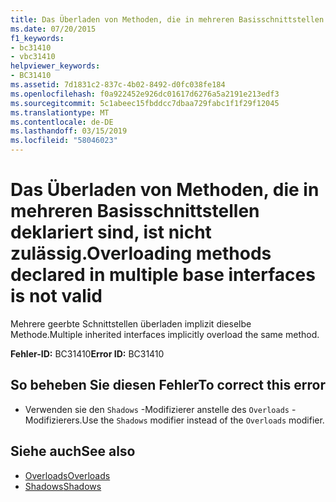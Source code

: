 ```yaml
---
title: Das Überladen von Methoden, die in mehreren Basisschnittstellen deklariert sind, ist nicht zulässig.
ms.date: 07/20/2015
f1_keywords:
- bc31410
- vbc31410
helpviewer_keywords:
- BC31410
ms.assetid: 7d1831c2-837c-4b02-8492-d0fc038fe184
ms.openlocfilehash: f0a922452e926dc01617d6276a5a2191e213edf3
ms.sourcegitcommit: 5c1abeec15fbddcc7dbaa729fabc1f1f29f12045
ms.translationtype: MT
ms.contentlocale: de-DE
ms.lasthandoff: 03/15/2019
ms.locfileid: "58046023"
---
```

# <a name="overloading-methods-declared-in-multiple-base-interfaces-is-not-valid"></a><span data-ttu-id="8ad52-102">Das Überladen von Methoden, die in mehreren Basisschnittstellen deklariert sind, ist nicht zulässig.</span><span class="sxs-lookup"><span data-stu-id="8ad52-102">Overloading methods declared in multiple base interfaces is not valid</span></span>
<span data-ttu-id="8ad52-103">Mehrere geerbte Schnittstellen überladen implizit dieselbe Methode.</span><span class="sxs-lookup"><span data-stu-id="8ad52-103">Multiple inherited interfaces implicitly overload the same method.</span></span>  
  
 <span data-ttu-id="8ad52-104">**Fehler-ID:** BC31410</span><span class="sxs-lookup"><span data-stu-id="8ad52-104">**Error ID:** BC31410</span></span>  
  
## <a name="to-correct-this-error"></a><span data-ttu-id="8ad52-105">So beheben Sie diesen Fehler</span><span class="sxs-lookup"><span data-stu-id="8ad52-105">To correct this error</span></span>  
  
-   <span data-ttu-id="8ad52-106">Verwenden sie den `Shadows` -Modifizierer anstelle des `Overloads` -Modifizierers.</span><span class="sxs-lookup"><span data-stu-id="8ad52-106">Use the `Shadows` modifier instead of the `Overloads` modifier.</span></span>  
  
## <a name="see-also"></a><span data-ttu-id="8ad52-107">Siehe auch</span><span class="sxs-lookup"><span data-stu-id="8ad52-107">See also</span></span>

- [<span data-ttu-id="8ad52-108">Overloads</span><span class="sxs-lookup"><span data-stu-id="8ad52-108">Overloads</span></span>](../../visual-basic/language-reference/modifiers/overloads.md)
- [<span data-ttu-id="8ad52-109">Shadows</span><span class="sxs-lookup"><span data-stu-id="8ad52-109">Shadows</span></span>](../../visual-basic/language-reference/modifiers/shadows.md)
